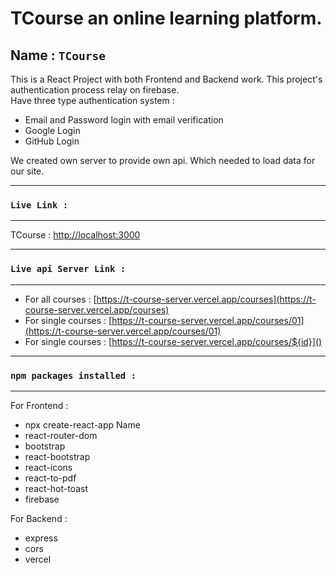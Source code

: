 # TCourse an online learning platform.



## Name : `TCourse`

This is a React Project with both Frontend and Backend work. This project's authentication process relay on firebase.\
Have three type authentication system :
* Email and Password login with email verification
* Google Login
* GitHub Login

We created own server to provide own api. Which needed to load data for our site.
*** 
### `Live Link : `
*** 

 TCourse : [http://localhost:3000](http://localhost:3000) 

*** 
### `Live api Server Link :`
*** 

* For all courses : [https://t-course-server.vercel.app/courses](https://t-course-server.vercel.app/courses)
* For single courses : [https://t-course-server.vercel.app/courses/01](https://t-course-server.vercel.app/courses/01)
* For single courses : [https://t-course-server.vercel.app/courses/${id}]()

*** 
### `npm packages installed :`
***   
 For Frontend :
 * npx create-react-app Name
 * react-router-dom
 * bootstrap
 * react-bootstrap
 * react-icons
 * react-to-pdf
 * react-hot-toast
 * firebase

 For Backend : 
 * express
 * cors
 * vercel